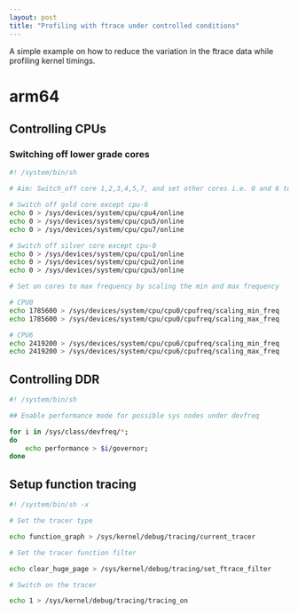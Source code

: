 ```yaml
---
layout: post
title: "Profiling with ftrace under controlled conditions"
---
```


A simple example on how to reduce the variation in the ftrace data while
profiling kernel timings.

# arm64

## Controlling CPUs

### Switching off lower grade cores

```bash
#! /system/bin/sh

# Aim: Switch_off core 1,2,3,4,5,7, and set other cores i.e. 0 and 6 to max frequency

# Switch off gold core except cpu-6
echo 0 > /sys/devices/system/cpu/cpu4/online
echo 0 > /sys/devices/system/cpu/cpu5/online
echo 0 > /sys/devices/system/cpu/cpu7/online

# Switch off silver core except cpu-0
echo 0 > /sys/devices/system/cpu/cpu1/online
echo 0 > /sys/devices/system/cpu/cpu2/online
echo 0 > /sys/devices/system/cpu/cpu3/online

# Set on cores to max frequency by scaling the min and max frequency

# CPU0
echo 1785600 > /sys/devices/system/cpu/cpu0/cpufreq/scaling_min_freq
echo 1785600 > /sys/devices/system/cpu/cpu0/cpufreq/scaling_max_freq

# CPU6
echo 2419200 > /sys/devices/system/cpu/cpu6/cpufreq/scaling_min_freq
echo 2419200 > /sys/devices/system/cpu/cpu6/cpufreq/scaling_max_freq
```

## Controlling DDR

```bash
#! /system/bin/sh

## Enable performance mode for possible sys nodes under devfreq

for i in /sys/class/devfreq/*;
do
	echo performance > $i/governor;
done

```

## Setup function tracing

```bash
#! /system/bin/sh -x

# Set the tracer type

echo function_graph > /sys/kernel/debug/tracing/current_tracer

# Set the tracer function filter

echo clear_huge_page > /sys/kernel/debug/tracing/set_ftrace_filter

# Switch on the tracer

echo 1 > /sys/kernel/debug/tracing/tracing_on
```
